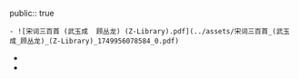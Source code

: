 public:: true

	- ![宋词三百首 (武玉成  顾丛龙) (Z-Library).pdf](../assets/宋词三百首_(武玉成_顾丛龙)_(Z-Library)_1749956078584_0.pdf)
-
-